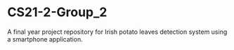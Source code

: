 # CS21-2-Group_2
A final year project repository for Irish potato leaves detection system using a smartphone application.
